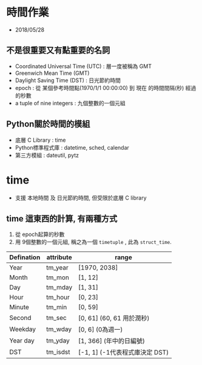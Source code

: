 # 時間作業
- 2018/05/28


## 不是很重要又有點重要的名詞
- Coordinated Universal Time (UTC) : 層一度被稱為 GMT
- Greenwich Mean Time (GMT)
- Daylight Saving Time (DST) : 日光節約時間
- epoch : 從 某個參考時間點(1970/1/1 00:00:00) 到 現在 的時間間隔(秒) 經過的秒數
- a tuple of nine integers : 九個整數的一個元組


## Python關於時間的模組
- 底層 C Library : time
- Python標準程式庫 : datetime, sched, calendar 
- 第三方模組 : dateutil, pytz



# time
- 支援 本地時間 及 日光節約時間, 但受限於底層 C library


## time 這東西的計算, 有兩種方式
1. 從 epoch起算的秒數
2. 用 9個整數的一個元組, 稱之為一個 `timetuple` , 此為 `struct_time`. 

Defination | attribute | range
---------- | --------- | -----------
Year       | tm_year   | [1970, 2038]
Month      | tm_mon    | [1, 12]
Day        | tm_mday   | [1, 31]
Hour       | tm_hour   | [0, 23]
Minute     | tm_min    | [0, 59]
Second     | tm_sec    | [0, 61] (60, 61 用於潤秒)
Weekday    | tm_wday   | [0, 6] (0為週一)
Year day   | tm_yday   | [1, 366] (年中的日編號)
DST        | tm_isdst  | [-1, 1] (-1代表程式庫決定 DST)



